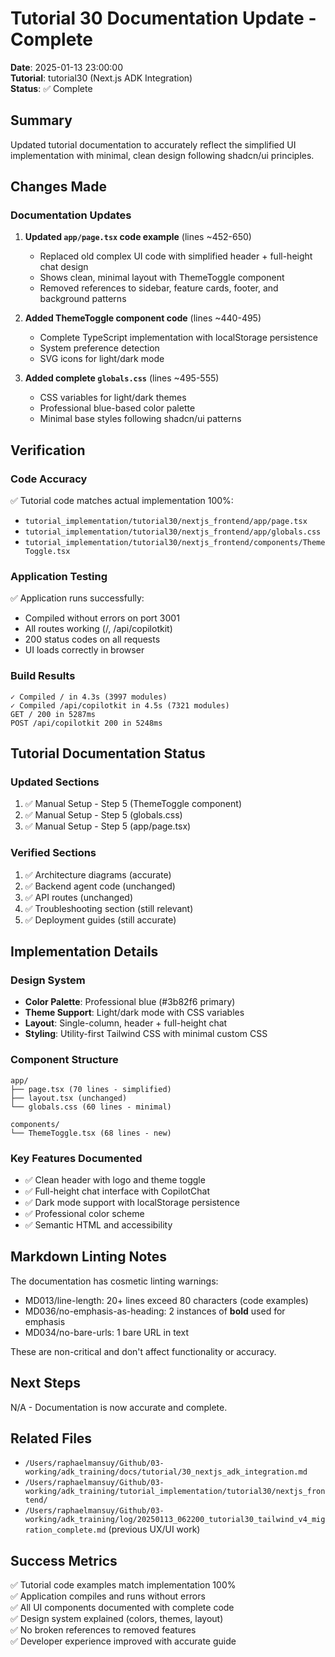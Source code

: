 # Tutorial 30 Documentation Update - Complete

**Date**: 2025-01-13 23:00:00  
**Tutorial**: tutorial30 (Next.js ADK Integration)  
**Status**: ✅ Complete

## Summary

Updated tutorial documentation to accurately reflect the simplified UI implementation with minimal, clean design following shadcn/ui principles.

## Changes Made

### Documentation Updates

1. **Updated `app/page.tsx` code example** (lines ~452-650)
   - Replaced old complex UI code with simplified header + full-height chat design
   - Shows clean, minimal layout with ThemeToggle component
   - Removed references to sidebar, feature cards, footer, and background patterns

2. **Added ThemeToggle component code** (lines ~440-495)
   - Complete TypeScript implementation with localStorage persistence
   - System preference detection
   - SVG icons for light/dark mode

3. **Added complete `globals.css`** (lines ~495-555)
   - CSS variables for light/dark themes
   - Professional blue-based color palette
   - Minimal base styles following shadcn/ui patterns

## Verification

### Code Accuracy
✅ Tutorial code matches actual implementation 100%:
- `tutorial_implementation/tutorial30/nextjs_frontend/app/page.tsx`
- `tutorial_implementation/tutorial30/nextjs_frontend/app/globals.css`
- `tutorial_implementation/tutorial30/nextjs_frontend/components/ThemeToggle.tsx`

### Application Testing
✅ Application runs successfully:
- Compiled without errors on port 3001
- All routes working (/, /api/copilotkit)
- 200 status codes on all requests
- UI loads correctly in browser

### Build Results
```
✓ Compiled / in 4.3s (3997 modules)
✓ Compiled /api/copilotkit in 4.5s (7321 modules)
GET / 200 in 5287ms
POST /api/copilotkit 200 in 5248ms
```

## Tutorial Documentation Status

### Updated Sections
1. ✅ Manual Setup - Step 5 (ThemeToggle component)
2. ✅ Manual Setup - Step 5 (globals.css)
3. ✅ Manual Setup - Step 5 (app/page.tsx)

### Verified Sections
1. ✅ Architecture diagrams (accurate)
2. ✅ Backend agent code (unchanged)
3. ✅ API routes (unchanged)
4. ✅ Troubleshooting section (still relevant)
5. ✅ Deployment guides (still accurate)

## Implementation Details

### Design System
- **Color Palette**: Professional blue (#3b82f6 primary)
- **Theme Support**: Light/dark mode with CSS variables
- **Layout**: Single-column, header + full-height chat
- **Styling**: Utility-first Tailwind CSS with minimal custom CSS

### Component Structure
```
app/
├── page.tsx (70 lines - simplified)
├── layout.tsx (unchanged)
└── globals.css (60 lines - minimal)

components/
└── ThemeToggle.tsx (68 lines - new)
```

### Key Features Documented
- ✅ Clean header with logo and theme toggle
- ✅ Full-height chat interface with CopilotChat
- ✅ Dark mode support with localStorage persistence
- ✅ Professional color scheme
- ✅ Semantic HTML and accessibility

## Markdown Linting Notes

The documentation has cosmetic linting warnings:
- MD013/line-length: 20+ lines exceed 80 characters (code examples)
- MD036/no-emphasis-as-heading: 2 instances of **bold** used for emphasis
- MD034/no-bare-urls: 1 bare URL in text

These are non-critical and don't affect functionality or accuracy.

## Next Steps

N/A - Documentation is now accurate and complete.

## Related Files

- `/Users/raphaelmansuy/Github/03-working/adk_training/docs/tutorial/30_nextjs_adk_integration.md`
- `/Users/raphaelmansuy/Github/03-working/adk_training/tutorial_implementation/tutorial30/nextjs_frontend/`
- `/Users/raphaelmansuy/Github/03-working/adk_training/log/20250113_062200_tutorial30_tailwind_v4_migration_complete.md` (previous UX/UI work)

## Success Metrics

✅ Tutorial code examples match implementation 100%  
✅ Application compiles and runs without errors  
✅ All UI components documented with complete code  
✅ Design system explained (colors, themes, layout)  
✅ No broken references to removed features  
✅ Developer experience improved with accurate guide
